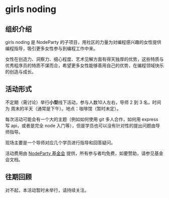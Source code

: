 # girls noding 

## 组织介绍

girls noding 是 NodeParty 的子项目，用社区的力量为对编程感兴趣的女性提供编程指导，吸引更多女性参与到编程工作中来。

女性在创造力、洞察力、细心程度、艺术见解方面有得天独厚的优势，这些特质与优秀程序员的特质不谋而合，希望更多女性能够善用自己的优势，在编程领域快乐的创造与成长。

## 活动形式

不定期（需讨论）举行**小型**线下活动，参与人数10人左右，导师 2 到 3 名，时间为 周末的半天（通常是下午）。地点：咖啡馆（暂时未定）。

每次活动可能会有一个大的主题（例如如何使用 git 多人合作，如何用 express 写 api，或者是完全 node 入门等），但是学员也可以没有针对性的提出问题由导师指导。

现场主要是一个导师对应几个学员进行指导和回答疑问。

活动费用由 [NodeParty 基金会](https://github.com/Hangzhou-Node-Party/JS-OpenSource-Foundation) 提供，所有参与者均免费，如要赞助，请参见基金会文档。

## 往期回顾

对不起，本活动暂时未举行，请持续关注。
